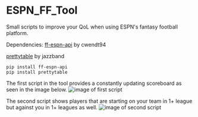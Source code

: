 # ESPN_FF_Tool
 Small scripts to improve your QoL when using ESPN's fantasy football platform.

Dependencies:
  [ff-espn-api](https://github.com/cwendt94/ff-espn-api) by cwendt94

  [prettytable](https://github.com/jazzband/prettytable) by jazzband

```
pip install ff-espn-api
pip install prettytable
```  

The first script in the tool provides a constantly updating scoreboard as seen in the image below.
![image of first script](https://i.imgur.com/WBPZ9Zu.png)

The second script shows players that are starting on your team in 1+ league but against you in 1+ leagues as well.
![image of second script](https://i.imgur.com/8Czq7aU.png)
